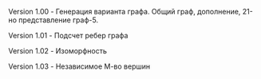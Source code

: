 Version 1.00 - Генерация варианта графа. Общий граф, дополнение, 21-но представление граф-5.

Version 1.01 - Подсчет ребер графа

Version 1.02 - Изоморфность

Version 1.03 - Независимое М-во вершин